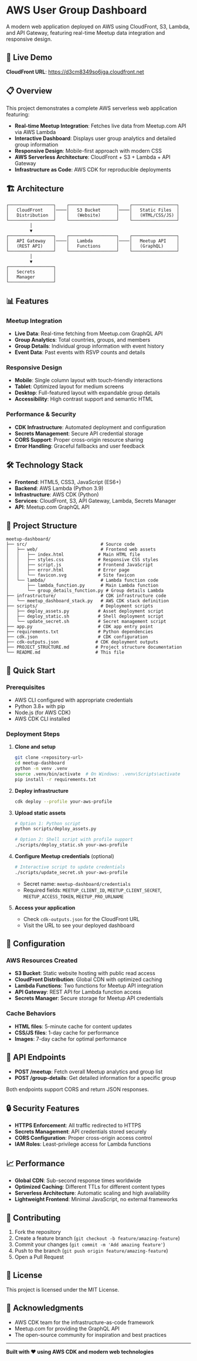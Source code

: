 # AWS User Group Dashboard

A modern web application deployed on AWS using CloudFront, S3, Lambda, and API Gateway, featuring real-time Meetup data integration and responsive design.

## 🚀 Live Demo

**CloudFront URL**: https://d3cm8349so6jga.cloudfront.net

## 📋 Overview

This project demonstrates a complete AWS serverless web application featuring:

- **Real-time Meetup Integration**: Fetches live data from Meetup.com API via AWS Lambda
- **Interactive Dashboard**: Displays user group analytics and detailed group information
- **Responsive Design**: Mobile-first approach with modern CSS
- **AWS Serverless Architecture**: CloudFront + S3 + Lambda + API Gateway
- **Infrastructure as Code**: AWS CDK for reproducible deployments

## 🏗️ Architecture

```
┌─────────────────┐    ┌──────────────────┐    ┌─────────────────┐
│   CloudFront    │────│   S3 Bucket      │────│   Static Files  │
│   Distribution  │    │   (Website)      │    │   (HTML/CSS/JS) │
└─────────────────┘    └──────────────────┘    └─────────────────┘
         │
         ▼
┌─────────────────┐    ┌──────────────────┐    ┌─────────────────┐
│   API Gateway   │────│   Lambda         │────│   Meetup API    │
│   (REST API)    │    │   Functions      │    │   (GraphQL)     │
└─────────────────┘    └──────────────────┘    └─────────────────┘
         │
         ▼
┌─────────────────┐
│   Secrets       │
│   Manager       │
└─────────────────┘
```

## 📊 Features

### Meetup Integration
- **Live Data**: Real-time fetching from Meetup.com GraphQL API
- **Group Analytics**: Total countries, groups, and members
- **Group Details**: Individual group information with event history
- **Event Data**: Past events with RSVP counts and details

### Responsive Design
- **Mobile**: Single column layout with touch-friendly interactions
- **Tablet**: Optimized layout for medium screens
- **Desktop**: Full-featured layout with expandable group details
- **Accessibility**: High contrast support and semantic HTML

### Performance & Security
- **CDK Infrastructure**: Automated deployment and configuration
- **Secrets Management**: Secure API credential storage
- **CORS Support**: Proper cross-origin resource sharing
- **Error Handling**: Graceful fallbacks and user feedback

## 🛠️ Technology Stack

- **Frontend**: HTML5, CSS3, JavaScript (ES6+)
- **Backend**: AWS Lambda (Python 3.9)
- **Infrastructure**: AWS CDK (Python)
- **Services**: CloudFront, S3, API Gateway, Lambda, Secrets Manager
- **API**: Meetup.com GraphQL API

## 📁 Project Structure

```
meetup-dashboard/
├── src/                            # Source code
│   ├── web/                        # Frontend web assets
│   │   ├── index.html             # Main HTML file
│   │   ├── styles.css             # Responsive CSS styles
│   │   ├── script.js              # Frontend JavaScript
│   │   ├── error.html             # Error page
│   │   └── favicon.svg            # Site favicon
│   └── lambda/                     # Lambda function code
│       ├── lambda_function.py      # Main Lambda function
│       └── group_details_function.py # Group details Lambda
├── infrastructure/                 # CDK infrastructure code
│   └── meetup_dashboard_stack.py   # AWS CDK stack definition
├── scripts/                        # Deployment scripts
│   ├── deploy_assets.py           # Asset deployment script
│   ├── deploy_static.sh           # Shell deployment script
│   └── update_secret.sh           # Secret management script
├── app.py                         # CDK app entry point
├── requirements.txt               # Python dependencies
├── cdk.json                       # CDK configuration
├── cdk-outputs.json              # CDK deployment outputs
├── PROJECT_STRUCTURE.md          # Project structure documentation
└── README.md                     # This file
```

## 🚀 Quick Start

### Prerequisites
- AWS CLI configured with appropriate credentials
- Python 3.8+ with pip
- Node.js (for AWS CDK)
- AWS CDK CLI installed

### Deployment Steps

1. **Clone and setup**
   ```bash
   git clone <repository-url>
   cd meetup-dashboard
   python -m venv .venv
   source .venv/bin/activate  # On Windows: .venv\Scripts\activate
   pip install -r requirements.txt
   ```

2. **Deploy infrastructure**
   ```bash
   cdk deploy --profile your-aws-profile
   ```

3. **Upload static assets**
   ```bash
   # Option 1: Python script
   python scripts/deploy_assets.py
   
   # Option 2: Shell script with profile support
   ./scripts/deploy_static.sh your-aws-profile
   ```

4. **Configure Meetup credentials** (optional)
   ```bash
   # Interactive script to update credentials
   ./scripts/update_secret.sh your-aws-profile
   ```
   - Secret name: `meetup-dashboard/credentials`
   - Required fields: `MEETUP_CLIENT_ID`, `MEETUP_CLIENT_SECRET`, `MEETUP_ACCESS_TOKEN`, `MEETUP_PRO_URLNAME`

5. **Access your application**
   - Check `cdk-outputs.json` for the CloudFront URL
   - Visit the URL to see your deployed dashboard

## 🔧 Configuration

### AWS Resources Created
- **S3 Bucket**: Static website hosting with public read access
- **CloudFront Distribution**: Global CDN with optimized caching
- **Lambda Functions**: Two functions for Meetup API integration
- **API Gateway**: REST API for Lambda function access
- **Secrets Manager**: Secure storage for Meetup API credentials

### Cache Behaviors
- **HTML files**: 5-minute cache for content updates
- **CSS/JS files**: 1-day cache for performance
- **Images**: 7-day cache for optimal performance

## 🧪 API Endpoints

- **POST /meetup**: Fetch overall Meetup analytics and group list
- **POST /group-details**: Get detailed information for a specific group

Both endpoints support CORS and return JSON responses.

## 🔒 Security Features

- **HTTPS Enforcement**: All traffic redirected to HTTPS
- **Secrets Management**: API credentials stored securely
- **CORS Configuration**: Proper cross-origin access control
- **IAM Roles**: Least-privilege access for Lambda functions

## 📈 Performance

- **Global CDN**: Sub-second response times worldwide
- **Optimized Caching**: Different TTLs for different content types
- **Serverless Architecture**: Automatic scaling and high availability
- **Lightweight Frontend**: Minimal JavaScript, no external frameworks

## 🤝 Contributing

1. Fork the repository
2. Create a feature branch (`git checkout -b feature/amazing-feature`)
3. Commit your changes (`git commit -m 'Add amazing feature'`)
4. Push to the branch (`git push origin feature/amazing-feature`)
5. Open a Pull Request

## 📄 License

This project is licensed under the MIT License.

## 🙏 Acknowledgments

- AWS CDK team for the infrastructure-as-code framework
- Meetup.com for providing the GraphQL API
- The open-source community for inspiration and best practices

---

**Built with ❤️ using AWS CDK and modern web technologies**